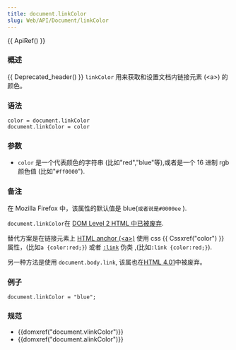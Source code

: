 ```yaml
---
title: document.linkColor
slug: Web/API/Document/linkColor
---
```

{{ ApiRef() }}

### 概述

{{ Deprecated_header() }} `linkColor` 用来获取和设置文档内链接元素 (\<a>) 的颜色。

### 语法

```plain
color = document.linkColor
document.linkColor = color
```

### 参数

- `color` 是一个代表颜色的字符串 (比如"red","blue"等),或者是一个 16 进制 rgb 颜色值 (比如"`#ff0000`").

### 备注

在 Mozilla Firefox 中，该属性的默认值是 blue(`或者说是#0000ee` ).

`document.linkColor`在 [DOM Level 2 HTML 中已被废弃](http://www.w3.org/TR/DOM-Level-2-HTML/html.html#ID-26809268).

替代方案是在链接元素上 [HTML anchor (\<a>)](/zh-CN/HTML/Element/a) 使用 css {{ Cssxref("color") }} 属性，(比如`a {color:red;}`) 或者 [`:link`](http://www.w3.org/TR/CSS21/selector.html#link-pseudo-classes) 伪类 ,(比如`:link {color:red;}`).

另一种方法是使用 `document.body.link`, 该属也在[HTML 4.01](http://www.w3.org/TR/html401/struct/global.html#adef-link)中被废弃。

### 例子

```plain
document.linkColor = "blue";
```

### 规范

- {{domxref("document.vlinkColor")}}
- {{domxref("document.alinkColor")}}
